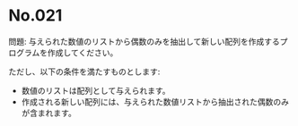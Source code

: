 # No.021

問題: 与えられた数値のリストから偶数のみを抽出して新しい配列を作成するプログラムを作成してください。

ただし、以下の条件を満たすものとします:

- 数値のリストは配列として与えられます。
- 作成される新しい配列には、与えられた数値リストから抽出された偶数のみが含まれます。
